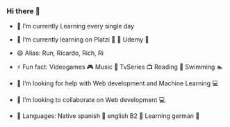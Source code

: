 ### Hi there 👋


- 🔭 I’m currently Learning every single day

- 🌱 I’m currently learning on Platzi 💚  👨 Udemy 🎈 

- 😄 Alias: Run, Ricardo, Rich, Ri

- ⚡ Fun fact: Videogames 🎮 Music 🎵 TvSeries 📺 Reading 📖 Swimming 🏊‍ 
 
- 🤔 I’m looking for help with Web development and Machine Learning 💻 
 
- 👯 I’m looking to collaborate on Web development 💻

- 🧑 Languages: Native spanish 🌮 english B2 🐒 Learning german 🧠
<!--
**Run19/Run19** is a ✨ _special_ ✨ repository because its `README.md` (this file) appears on your GitHub profile.
-->
